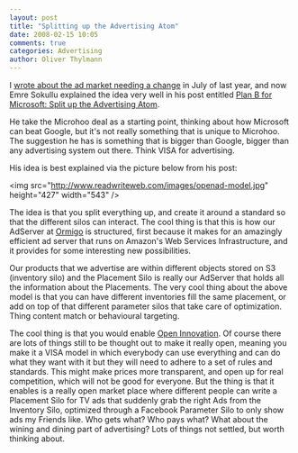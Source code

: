 ```yaml
---
layout: post
title: "Splitting up the Advertising Atom"
date: 2008-02-15 10:05
comments: true
categories: Advertising
author: Oliver Thylmann
---
```









I [wrote about the ad market needing a change](http://blog.thylmann.net/2007/07/03/we-need-a-small-little-change-to-banner-serving/) in July of last year, and now Emre Sokullu explained the idea very well in his post entitled [Plan B for Microsoft: Split up the Advertising Atom](http://www.readwriteweb.com/archives/plan_b_for_microsoft_split_up_the_advertising_atom.php).

He take the Microhoo deal as a starting point, thinking about how Microsoft can beat Google, but it's not really something that is unique to Microhoo. The suggestion he has is something that is bigger than Google, bigger than any advertising system out there. Think VISA for advertising.

His idea is best explained via the picture below from his post:

&lt;img src=&quot;http://www.readwriteweb.com/images/openad-model.jpg&quot; height=&quot;427&quot; width=&quot;543&quot; /&gt;

The idea is that you split everything up, and create it around a standard so that the different silos can interact. The cool thing is that this is how our AdServer at [Ormigo](https://ormigo.com/) is structured, first because it makes for an amazingly efficient ad server that runs on Amazon's Web Services Infrastructure, and it provides for some interesting new possibilities.

Our products that we advertise are within different objects stored on S3 (inventory silo) and the Placement Silo is really our AdServer that holds all the information about the Placements. The very cool thing about the above model is that you can have different inventories fill the same placement, or add on top of that different parameter silos that take care of optimization. Thing content match or behavioural targeting.

The cool thing is that you would enable [Open Innovation](http://en.wikipedia.org/wiki/Open_innovation). Of course there are lots of things still to be thought out to make it really open, meaning you make it a VISA model in which everybody can use everything and can do what they want with it but they will need to adhere to a set of rules and standards. This might make prices more transparent, and open up for real competition, which will not be good for everyone. But the thing is that it enables is a really open market place where different people can write a Placement Silo for TV ads that suddenly grab the right Ads from the Inventory Silo, optimized through a Facebook Parameter Silo to only show ads my Friends like. Who gets what? Who pays what? What about the wining and dining part of advertising? Lots of things not settled, but worth thinking about.

